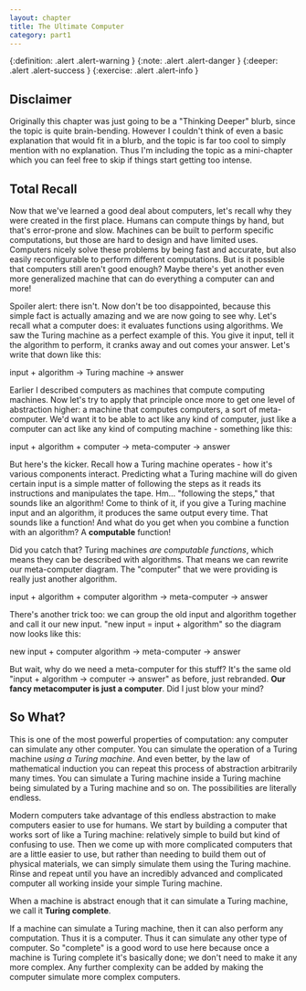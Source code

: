 ```yaml
---
layout: chapter
title: The Ultimate Computer
category: part1
---
```


{:definition: .alert .alert-warning }
{:note: .alert .alert-danger }
{:deeper: .alert .alert-success }
{:exercise: .alert .alert-info }

## Disclaimer ##

Originally this chapter was just going to be a "Thinking Deeper" blurb, since
the topic is quite brain-bending. However I couldn't think of even a basic
explanation that would fit in a blurb, and the topic is far too cool to simply
mention with no explanation. Thus I'm including the topic as a mini-chapter
which you can feel free to skip if things start getting too intense.

## Total Recall ##

Now that we've learned a good deal about computers, let's recall why they were
created in the first place. Humans can compute things by hand, but that's
error-prone and slow. Machines can be built to perform specific computations,
but those are hard to design and have limited uses. Computers nicely solve
these problems by being fast and accurate, but also easily reconfigurable to
perform different computations. But is it possible that computers still aren't
good enough? Maybe there's yet another even more generalized machine that can
do everything a computer can and more!

Spoiler alert: there isn't. Now don't be too disappointed, because this simple
fact is actually amazing and we are now going to see why. Let's recall what a
computer does: it evaluates functions using algorithms. We saw the Turing
machine as a perfect example of this. You give it input, tell it the algorithm to
perform, it cranks away and out comes your answer. Let's write that down like this:

input + algorithm &rarr; Turing machine &rarr; answer

Earlier I described computers as machines that compute computing machines. Now
let's try to apply that principle once more to get one level of abstraction
higher: a machine that computes computers, a sort of meta-computer. We'd want it
to be able to act like any kind of computer, just like a computer can act like
any kind of computing machine - something like this:

input + algorithm + computer &rarr; meta-computer &rarr; answer

But here's the kicker. Recall how a Turing machine operates - how it's various
components interact. Predicting what a Turing machine will do given certain
input is a simple matter of following the steps as it reads its instructions
and manipulates the tape. Hm... "following the steps," that sounds like an
algorithm! Come to think of it, if you give a Turing machine input and an
algorithm, it produces the same output every time. That sounds like a function!
And what do you get when you combine a function with an algorithm? A
**computable** function!

Did you catch that? Turing machines _are computable functions_, which means they
can be described with algorithms. That means we can rewrite our meta-computer
diagram. The "computer" that we were providing is really just another
algorithm.

input + algorithm + computer algorithm &rarr; meta-computer &rarr; answer

There's another trick too: we can group the old input and algorithm together
and call it our new input. "new input = input + algorithm" so the diagram now
looks like this:

new input + computer algorithm &rarr; meta-computer &rarr; answer

But wait, why do we need a meta-computer for this stuff? It's the same old
"input + algorithm &rarr; computer &rarr; answer" as before, just rebranded.
**Our fancy metacomputer is just a computer**. Did I just blow your mind?

## So What? ##

This is one of the most powerful properties of computation: any computer can
simulate any other computer. You can simulate the operation of a Turing machine
_using a Turing machine_. And even better, by the law of mathematical
induction you can repeat this process of abstraction arbitrarily many times.
You can simulate a Turing machine inside a Turing machine being simulated by a
Turing machine and so on. The possibilities are literally endless.

Modern computers take advantage of this endless abstraction to make computers
easier to use for humans. We start by building a computer that works sort of
like a Turing machine: relatively simple to build but kind of confusing to use.
Then we come up with more complicated computers that are a little easier to
use, but rather than needing to build them out of physical materials, we can
simply simulate them using the Turing machine. Rinse and repeat until you have
an incredibly advanced and complicated computer all working inside your simple
Turing machine.

<div class="alert alert-warning">
When a machine is abstract enough that it can simulate a Turing machine, we
call it <strong>Turing complete</strong>.
</div>

If a machine can simulate a Turing machine, then it can also perform any
computation. Thus it is a computer. Thus it can simulate any other type of
computer. So "complete" is a good word to use here because once a machine is
Turing complete it's basically done; we don't need to make it any more complex.
Any further complexity can be added by making the computer simulate more
complex computers.
